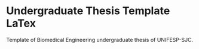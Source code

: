# Undergraduate Thesis Template LaTex

Template of Biomedical Engineering undergraduate thesis of UNIFESP-SJC.
